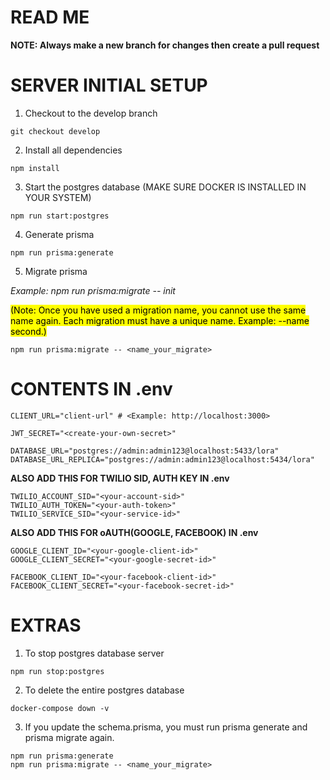 # READ ME

**NOTE: Always make a new branch for changes then create a pull request**

# SERVER INITIAL SETUP

1. Checkout to the develop branch

```
git checkout develop
```

2. Install all dependencies

```
npm install
```

3. Start the postgres database (MAKE SURE DOCKER IS INSTALLED IN YOUR SYSTEM)

```
npm run start:postgres
```

4. Generate prisma

```
npm run prisma:generate
```

5. Migrate prisma
<p>
<i>Example: npm run prisma:migrate -- init</i>
</p>
<p>
<mark>(Note: Once you have used a migration name, you cannot use the same name again. Each migration must have a unique name. Example: --name second.)</mark>
</p>

```
npm run prisma:migrate -- <name_your_migrate>
```

# CONTENTS IN .env
```
CLIENT_URL="client-url" # <Example: http://localhost:3000>

JWT_SECRET="<create-your-own-secret>"

DATABASE_URL="postgres://admin:admin123@localhost:5433/lora"
DATABASE_URL_REPLICA="postgres://admin:admin123@localhost:5434/lora"
```

**ALSO ADD THIS FOR TWILIO SID, AUTH KEY IN .env**

```
TWILIO_ACCOUNT_SID="<your-account-sid>"
TWILIO_AUTH_TOKEN="<your-auth-token>"
TWILIO_SERVICE_SID="<your-service-id>"
```

**ALSO ADD THIS FOR oAUTH(GOOGLE, FACEBOOK) IN .env**
```
GOOGLE_CLIENT_ID="<your-google-client-id>"
GOOGLE_CLIENT_SECRET="<your-google-secret-id>"

FACEBOOK_CLIENT_ID="<your-facebook-client-id>"
FACEBOOK_CLIENT_SECRET="<your-facebook-secret-id>"
```

# EXTRAS
1. To stop postgres database server
```
npm run stop:postgres
```

2. To delete the entire postgres database
```
docker-compose down -v
```

3. If you update the schema.prisma, you must run prisma generate and prisma migrate again.
```
npm run prisma:generate
npm run prisma:migrate -- <name_your_migrate>
```